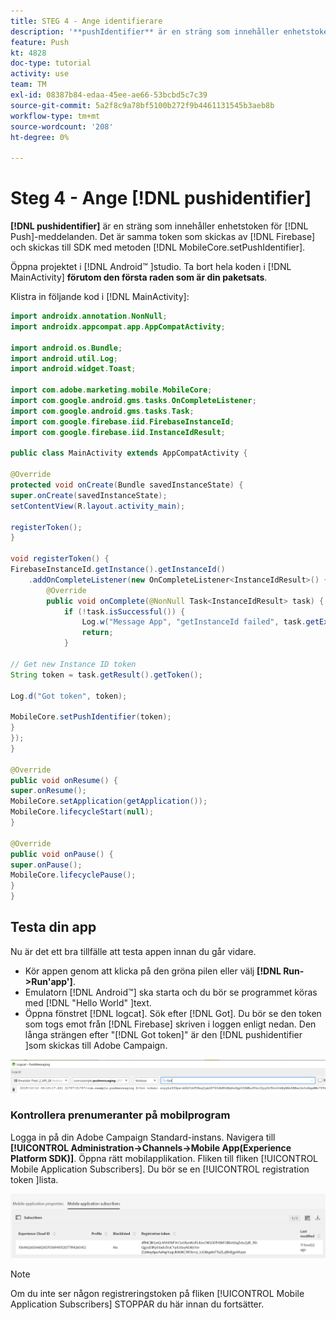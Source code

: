 ```yaml
---
title: STEG 4 - Ange identifierare
description: '**pushIdentifier** är en sträng som innehåller enhetstoken för push-meddelanden. Det är samma token som skickas av Firebase och skickas till SDK med metoden MobileCore.setPushIdentifier.'
feature: Push
kt: 4828
doc-type: tutorial
activity: use
team: TM
exl-id: 08387b84-edaa-45ee-ae66-53bcbd5c7c39
source-git-commit: 5a2f8c9a78bf5100b272f9b4461131545b3aeb8b
workflow-type: tm+mt
source-wordcount: '208'
ht-degree: 0%

---
```


# Steg 4 - Ange [!DNL pushidentifier]

**[!DNL pushidentifier]** är en sträng som innehåller enhetstoken för [!DNL Push]-meddelanden. Det är samma token som skickas av [!DNL Firebase] och skickas till SDK med metoden [!DNL MobileCore.setPushIdentifier].

Öppna projektet i [!DNL Android™ ]studio. Ta bort hela koden i [!DNL MainActivity] **förutom den första raden som är din paketsats**.

Klistra in följande kod i [!DNL MainActivity]:

<!--
Removed `{.line-numbers}` below
-->

```java
import androidx.annotation.NonNull;
import androidx.appcompat.app.AppCompatActivity;

import android.os.Bundle;
import android.util.Log;
import android.widget.Toast;

import com.adobe.marketing.mobile.MobileCore;
import com.google.android.gms.tasks.OnCompleteListener;
import com.google.android.gms.tasks.Task;
import com.google.firebase.iid.FirebaseInstanceId;
import com.google.firebase.iid.InstanceIdResult;

public class MainActivity extends AppCompatActivity {

@Override
protected void onCreate(Bundle savedInstanceState) {
super.onCreate(savedInstanceState);
setContentView(R.layout.activity_main);

registerToken();
}

void registerToken() {
FirebaseInstanceId.getInstance().getInstanceId()
    .addOnCompleteListener(new OnCompleteListener<InstanceIdResult>() {
        @Override
        public void onComplete(@NonNull Task<InstanceIdResult> task) {
            if (!task.isSuccessful()) {
                Log.w("Message App", "getInstanceId failed", task.getException());
                return;
            }

// Get new Instance ID token
String token = task.getResult().getToken();

Log.d("Got token", token);

MobileCore.setPushIdentifier(token);
}
});
}

@Override
public void onResume() {
super.onResume();
MobileCore.setApplication(getApplication());
MobileCore.lifecycleStart(null);
}

@Override
public void onPause() {
super.onPause();
MobileCore.lifecyclePause();
}
}
```

## Testa din app

Nu är det ett bra tillfälle att testa appen innan du går vidare.

* Kör appen genom att klicka på den gröna pilen eller välj **[!DNL Run->Run'app']**.
* Emulatorn [!DNL Android™] ska starta och du bör se programmet köras med [!DNL "Hello World" ]text.
* Öppna fönstret [!DNL logcat]. Sök efter [!DNL Got]. Du bör se den token som togs emot från [!DNL Firebase] skriven i loggen enligt nedan. Den långa strängen efter &quot;[!DNL Got token]&quot; är den [!DNL pushidentifier ]som skickas till Adobe Campaign.

![logcat-token](assets/logcat-got-token.PNG)

### Kontrollera prenumeranter på mobilprogram

Logga in på din Adobe Campaign Standard-instans.
Navigera till **[!UICONTROL Administration->Channels->Mobile App(Experience Platform SDK)]**. Öppna rätt mobilapplikation. Fliken till fliken [!UICONTROL Mobile Application Subscribers]. Du bör se en [!UICONTROL registration token ]lista.

![mobile-application-subscribers](assets/mobile-application-subscribers.PNG)

>[!NOTE]
>
>Om du inte ser någon registreringstoken på fliken [!UICONTROL Mobile Application Subscribers] STOPPAR du här innan du fortsätter.
